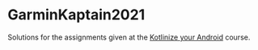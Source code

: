 # GarminKaptain2021

Solutions for the assignments given at the [Kotlinize your Android](https://github.com/Android-Academy-Cluj/GarminKaptain2021) course.
